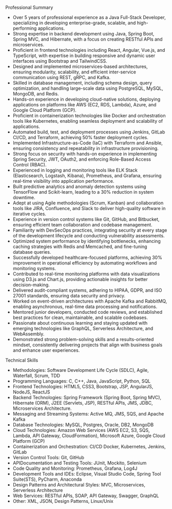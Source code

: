 Professional Summary

  -	Over 5 years of professional experience as a Java Full-Stack Developer, specializing in developing enterprise-grade, scalable, and high-performing applications.
  -	Strong expertise in backend development using Java, Spring Boot, Spring MVC, and Hibernate, with a focus on creating RESTful APIs and microservices.
  -	Proficient in frontend technologies including React, Angular, Vue.js, and TypeScript, with expertise in building responsive and dynamic user interfaces using Bootstrap and TailwindCSS.
  -	Designed and implemented microservices-based architectures, ensuring modularity, scalability, and efficient inter-service communication using REST, gRPC, and Kafka.
  -	Skilled in database management, including schema design, query optimization, and handling large-scale data using PostgreSQL, MySQL, MongoDB, and Redis.
  -	Hands-on experience in developing cloud-native solutions, deploying applications on platforms like AWS (EC2, RDS, Lambda), Azure, and Google Cloud Platform (GCP).
  -	Proficient in containerization technologies like Docker and orchestration tools like Kubernetes, enabling seamless deployment and scalability of applications.
  -	Automated build, test, and deployment processes using Jenkins, GitLab CI/CD, and Terraform, achieving 50% faster deployment cycles.
  -	Implemented Infrastructure-as-Code (IaC) with Terraform and Ansible, ensuring consistency and repeatability in infrastructure provisioning.
  -	Strong focus on security with hands-on experience in implementing Spring Security, JWT, OAuth2, and enforcing Role-Based Access Control (RBAC).
  -	Experienced in logging and monitoring tools like ELK Stack (Elasticsearch, Logstash, Kibana), Prometheus, and Grafana, ensuring real-time visibility into application performance.
  - Built predictive analytics and anomaly detection systems using TensorFlow and Scikit-learn, leading to a 30% reduction in system downtime.
  -	Adept at using Agile methodologies (Scrum, Kanban) and collaboration tools like JIRA, Confluence, and Slack to deliver high-quality software in iterative cycles.
  -	Experience in version control systems like Git, GitHub, and Bitbucket, ensuring efficient team collaboration and codebase management.
  -	Familiarity with DevSecOps practices, integrating security at every stage of the development lifecycle and conducting vulnerability assessments.
  -	Optimized system performance by identifying bottlenecks, enhancing caching strategies with Redis and Memcached, and fine-tuning database queries.
  -	Successfully developed healthcare-focused platforms, achieving 30% improvement in operational efficiency by automating workflows and monitoring systems.
  -	Contributed to real-time monitoring platforms with data visualizations using D3.js and Chart.js, providing actionable insights for better decision-making.
  -	Delivered audit-compliant systems, adhering to HIPAA, GDPR, and ISO 27001 standards, ensuring data security and privacy.
  -	Worked on event-driven architectures with Apache Kafka and RabbitMQ, enabling asynchronous, real-time data processing and notifications.
  - Mentored junior developers, conducted code reviews, and established best practices for clean, maintainable, and scalable codebases.
  -	Passionate about continuous learning and staying updated with emerging technologies like GraphQL, Serverless Architecture, and WebAssembly.
  -	Demonstrated strong problem-solving skills and a results-oriented mindset, consistently delivering projects that align with business goals and enhance user experiences.

Technical Skills

  - Methodologies:	Software Development Life Cycle (SDLC), Agile, Waterfall, Scrum, TDD
  - Programming Languages:	C, C++, Java, JavaScript, Python, SQL
  - Frontend Technologies:	HTML5, CSS3, Bootstrap, JSP, AngularJS, NodeJS, ReactJS
  - Backend Technologies: Spring Framework (Spring Boot, Spring MVC), Hibernate (ORM), J2EE (Servlets, JSP), RESTful APIs, JMS, JDBC, Microservices Architecture.
  - Messaging and Streaming Systems: Active MQ, JMS, SQS, and Apache Kafka
  - Database Technologies:	MySQL, Postgres, Oracle, DB2, MongoDB
  - Cloud Technologies:	Amazon Web Services (AWS EC2, S3, SQS, Lambda, API Gateway, CloudFormation), Microsoft Azure, Google Cloud Platform (GCP)
  - Containerization and Orchestration: CI/CD	Docker, Kubernetes, Jenkins, GitLab
  - Version Control Tools:	Git, GitHub
  - APIDocumentation and Testing Tools: JUnit, Mockito, Selenium
  - Code Quality and Monitoring: Prometheus, Grafana, Log4J
  - Development Tools and IDEs: Eclipse, Visual Studio Code, Spring Tool Suite(STS), PyCharm, Anaconda
  - Design Patterns and Architectural Styles:	MVC, Microservices, Serverless Architecture
  - Web Services:	RESTful APIs, SOAP, API Gateway, Swagger, GraphQL
  - Other:	XML, JSON, Design Patterns, Linux/Unix
